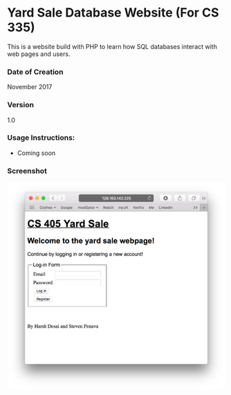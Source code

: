 # Yard Sale Database Website (For CS 335)
This is a website build with PHP to learn how SQL databases interact with web pages and users.

### Date of Creation
November 2017

### Version
1.0

### Usage Instructions:
- Coming soon 

### Screenshot
![alt text](/phpScreen.png)
